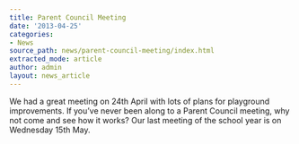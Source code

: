```yaml
---
title: Parent Council Meeting
date: '2013-04-25'
categories:
- News
source_path: news/parent-council-meeting/index.html
extracted_mode: article
author: admin
layout: news_article
---
```

We had a great meeting on 24th April with lots of plans for playground improvements. If you’ve never been along to a Parent Council meeting, why not come and see how it works? Our last meeting of the school year is on Wednesday 15th May.
